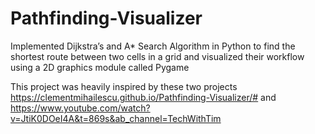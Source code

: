 # Pathfinding-Visualizer

Implemented Dijkstra’s and A* Search Algorithm in Python to find the shortest route between two cells in a grid and visualized their workflow using a 2D graphics module called Pygame 

This project was heavily inspired by these two projects https://clementmihailescu.github.io/Pathfinding-Visualizer/# and https://www.youtube.com/watch?v=JtiK0DOeI4A&t=869s&ab_channel=TechWithTim 
